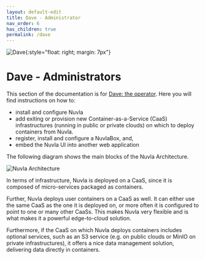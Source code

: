 ```yaml
---
layout: default-edit
title: Dave - Administrator
nav_order: 6
has_children: true
permalink: /dave
---
```


![Dave](/docs/assets/dave.png){:style="float: right; margin: 7px"}

# Dave - Administrators

This section of the documentation is for [Dave: the operator](/users#dave-the-operator).  Here you will find instructions on how to:
* install and configure Nuvla
* add exiting or provision new Container-as-a-Service (CaaS) infrastructures (running in public or private clouds) on which to deploy containers from Nuvla.
* register, install and configure a NuvlaBox, and,
* embed the Nuvla UI into another web application

The following diagram shows the main blocks of the Nuvla Architecture. 

![Nuvla Architecture](/docs/assets/architecture.png)

In terms of infrastructure, Nuvla is deployed on a CaaS, since it is composed of micro-services packaged as containers.

Further, Nuvla deploys user containers on a CaaS as well.  It can either use the same CaaS as the one it is deployed on, or more often it is configured to point to one or many other CaaSs.  This makes Nuvla very flexible and is what makes it a powerful edge-to-cloud solution.

Furthermore, if the CaaS on which Nuvla deploys containers includes optional services, such as an S3 service (e.g. on public clouds or MinIO on private infrastructures), it offers a nice data management solution, delivering data directly in containers.
